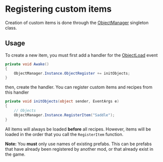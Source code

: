 # Registering custom items
Creation of custom items is done through the [ObjectManager](xref:JotunnLib.Managers.ObjectManager) singleton class.

## Usage
To create a new item, you must first add a handler for the [ObjectLoad](xref:JotunnLib.Managers.ObjectManager.ObjectLoad) event

```cs
private void Awake()
{
    ObjectManager.Instance.ObjectRegister += initObjects;
}
```

then, create the handler. You can register custom items and recipes from this handler

```cs
private void initObjects(object sender, EventArgs e)
{
    // Objects
    ObjectManager.Instance.RegisterItem("Saddle");
}
```

All items will always be loaded **before** all recipes. However, items will be loaded in the order that you call the `RegisterItem` function.

**Note:** You **must** only use names of existing prefabs. This can be prefabs that have already been registered by another mod, or that already exist in the game.